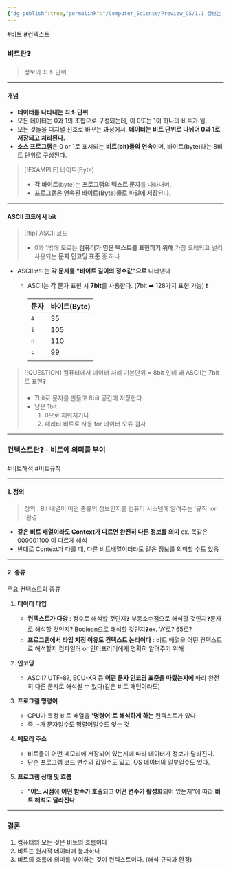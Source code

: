 ```yaml
---
{"dg-publish":true,"permalink":"/Computer_Science/Preview_CS/1.1 정보는 비트와 컨텍스트로 이루어진다./","noteIcon":"","created":"2025-07-11T22:37:22.926+09:00","updated":"2025-07-21T10:23:04.479+09:00"}
---
```





#비트 #컨텍스트 

### 비트란❓ 
> 정보의 최소 단위 
---
#### 개념 
- **데이터를 나타내는 최소 단위**
- 모든 데이터는 0과 1의 조합으로 구성되는데, 이 0또는 1이 하나의 비트가 됨. 
- 모든 것들을 디지털 신호로 바꾸는 과정에서, **데이터는 비트 단위로 나뉘어 0과 1로 저장되고 처리된다.**
- **소스 프로그램**은 0 or 1로 표시되는 **비트(bit)들의 연속**이며, 바이트(byte)라는 8비트 단위로 구성된다.


>[!EXAMPLE] 바이트(Byte) 
>- **각 바이트**(byte)는 **프로그램의 텍스트 문자**를 나타내며,
>- **프로그램은 연속된 바이트(Byte)들로 파일에 저장**된다.

---
#### ASCII 코드에서 bit
>[!tip] ASCII 코드 
>- 0과 1밖에 모르는 **컴퓨터가 영문 텍스트를 표현하기 위해** 가장 오래되고 널리 사용되는 **문자 인코딩 표준** 중 하나 

- ASCII코드는 **각 문자를 "바이트 길이의 정수값"으로** 나타낸다
	- ASCII는 각 문자 표현 시 **7bit**를 사용한다. (7bit ➡ 128가지 표현 가능) ❗
	
		| 문자  | 바이트(Byte) |
		| --- | --------- |
		| `#` | 35        |
		| `i` | 105       |
		| `n` | 110       |
		| `c` | 99        |
		|     |           |

>[!QUESTION] 컴퓨터에서 데이터  처리 기본단위 = 8bit 인데 왜 ASCII는 7bit로 표현❓
>- 7bit로 문자를 만들고 8bit 공간에 저장한다.
>- 남은 1bit 
>	1. 0으로 채워지거나
>	2. 패리티 비트로 사용 for 데이터 오류 검사 

---
### 컨텍스트란❓ - 비트에 의미를 부여

#비트해석 #비트규칙 

---
#### 1. 정의 
>정의 :  Bit 배열이 어떤 종류의 정보인지를 컴퓨터 시스템에 알려주는 '규칙' or '환경'
- **같은 비트 배열이라도 Context가 다르면 완전히 다른 정보를 의미** 
	ex. 똑같은 000001100 이 다르게 해석 
- 반대로 Context가 다를 때, 다른 비트배열이더라도 같은 정보를 의미할 수도 있음 

---
#### 2. 종류 
주요 컨텍스트의 종류 

1. **데이터 타입**
	- **컨텍스트가 다양** : 정수로 해석할 것인지❓ 부동소수점으로 해석할 것인지❓문자로 해석할 것인지? Boolean으로 해석할 것인지❓ex. 'A'로? 65로? 
	- **프로그램에서 타입 지정 이유도 컨텍스트 논리이다** : 비트 배열을 어떤 컨텍스트로 해석할지 컴파일러 or 인터프리터에게 명확히 알려주기 위해 

2. **인코딩**
	- ASCII? UTF-8?, ECU-KR 등 **어떤 문자 인코딩 표준을 따랐는지에** 따라 완전히 다른 문자로 해석될 수 있다(같은 비트 패턴이라도)
	  
3. **프로그램 명령어**
	- CPU가 특정 비트 배열을 **'명령어'로 해석하게 하는** 컨텍스트가 있다 
	- 즉, `+`가 문자일수도 명렬어일수도 잇는 것 
	  
4. **메모리 주소**
	- 비트들이 어떤 메모리에 저장되어 있는지에 따라 데이터가 정보가 달라진다.
	- 단순 프로그램 코드 변수의 값일수도 있고, OS 데이터의 일부일수도 있다.
	  
5. **프로그램 상태 및 흐름** 
	- "**어느 시점**에 **어떤 함수가 호출**되고 **어떤 변수가 활성화**되어 있는지"에 따라 **비트 해석도 달라진다**

---
### 결론 
1. 컴퓨터의 모든 것은 비트의 흐름이다
2. 비트는 원시적 데이터에 불과하다
3. 비트의 흐름에 의미를 부여하는 것이 컨텍스트이다. (해석 규칙과 환경)

